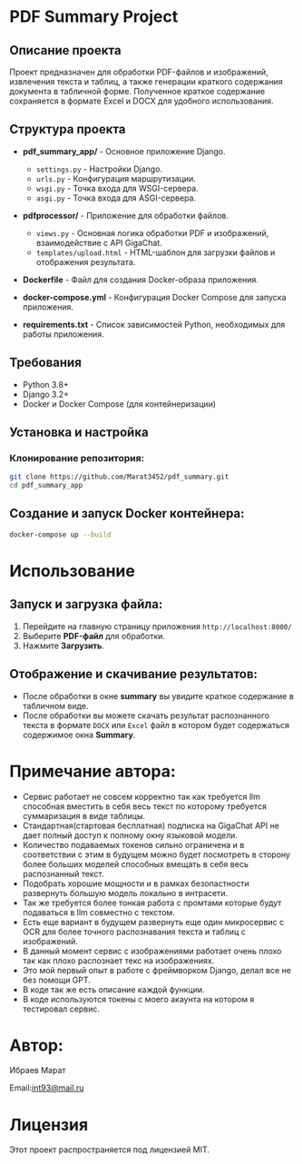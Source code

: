 # PDF Summary Project

## Описание проекта

Проект предназначен для обработки PDF-файлов и изображений, извлечения текста и таблиц, а также генерации краткого содержания документа в табличной форме. Полученное краткое содержание сохраняется в формате Excel и DOCX для удобного использования.

## Структура проекта

- **pdf_summary_app/** - Основное приложение Django.
  - `settings.py` - Настройки Django.
  - `urls.py` - Конфигурация маршрутизации.
  - `wsgi.py` - Точка входа для WSGI-сервера.
  - `asgi.py` - Точка входа для ASGI-сервера.
  
- **pdfprocessor/** - Приложение для обработки файлов.
  - `views.py` - Основная логика обработки PDF и изображений, взаимодействие с API GigaChat.
  - `templates/upload.html` - HTML-шаблон для загрузки файлов и отображения результата.

- **Dockerfile** - Файл для создания Docker-образа приложения.
- **docker-compose.yml** - Конфигурация Docker Compose для запуска приложения.
- **requirements.txt** - Список зависимостей Python, необходимых для работы приложения.

## Требования

- Python 3.8+
- Django 3.2+
- Docker и Docker Compose (для контейнеризации)

## Установка и настройка

### Клонирование репозитория:

```bash
git clone https://github.com/Marat3452/pdf_summary.git
cd pdf_summary_app
```

## Создание и запуск Docker контейнера:

```bash
docker-compose up --build
```

# Использование


## Запуск и загрузка файла:

1. Перейдите на главную страницу приложения `http://localhost:8000/`
2. Выберите __PDF-файл__ для обработки.
3. Нажмите __Загрузить__.

## Отображение и скачивание результатов:
- После обработки в окне __summary__ вы увидите краткое содержание в табличном виде.
- После обработки вы можете скачать результат распознанного текста в формате `DOCX` или `Excel` файл в котором будет содержаться содержимое окна __Summary__.

# Примечание автора:
 - Сервис работает не совсем корректно так как требуется llm способная вместить в себя весь текст по которому требуется суммаризация в виде таблицы.
 - Стандартная(стартовая бесплатная) подписка на GigaChat API не дает полный доступ к полному окну языковой модели.
 - Количество подаваемых токенов сильно ограничена и в соответствии с этим в будущем можно будет посмотреть в сторону более больших моделей способных вмещать в себя весь распознанный текст.
 - Подобрать хорошие мощности и в рамках безопастности развернуть большую модель локально в интрасети.
 - Так же требуется более тонкая работа с промтами которые будут подаваться в llm совместно с текстом.
 - Есть еще вариант в будущем развернуть еще один микросервис с OCR для более точного распознавания текста и таблиц с изображений.
 - В данный момент сервис с изображениями работает очень плохо так как плохо распознает текс на изображениях.
 - Это мой первый опыт в работе с фреймворком Django, делал все не без помощи GPT.
 - В коде так же есть описание каждой функции.
 - В коде используются токены с моего акаунта на котором я тестировал сервис.

# Автор:
Ибраев Марат

Email:int93@mail.ru

# Лицензия
Этот проект распространяется под лицензией MIT.
